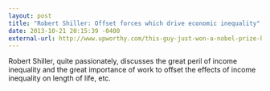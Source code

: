 ```yaml
---
layout: post
title: "Robert Shiller: Offset forces which drive economic inequality"
date: 2013-10-21 20:15:39 -0400
external-url: http://www.upworthy.com/this-guy-just-won-a-nobel-prize-he-has-something-to-say-about-the-usa-that-you-should-hear-5
---
```


Robert Shiller, quite passionately, discusses the great peril of income
inequality and the great importance of work to offset the effects of income
inequality on length of life, etc.
